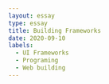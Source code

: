 ```yaml
---
layout: essay
type: essay
title: Building Frameworks
date: 2020-09-10
labels:
  - UI Frameworks
  - Programing
  - Web building
---
```


